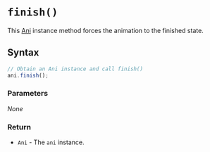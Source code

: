 # `finish()`
This [Ani](/play-ui/v002/api/ani/Ani/README.md) instance method forces the animation to the finished state.

## Syntax

```js
// Obtain an Ani instance and call finish()
ani.finish();
```

### Parameters
*None*

### Return
+ `Ani` - The `ani` instance.